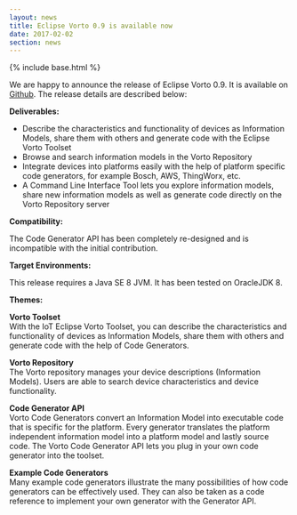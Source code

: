 ```yaml
---
layout: news
title: Eclipse Vorto 0.9 is available now
date: 2017-02-02
section: news
---
```


{% include base.html %}

We are happy to announce the release of Eclipse Vorto 0.9. It is available on <a href="https://github.com/eclipse/vorto" target="_blank">Github</a>. The release details are described below: <br>

**Deliverables:**

- Describe the characteristics and functionality of devices as Information Models, share them with others and generate code with the Eclipse Vorto Toolset
- Browse and search information models in the Vorto Repository
- Integrate devices into platforms easily with the help of platform specific code generators, for example Bosch, AWS, ThingWorx, etc.
- A Command Line Interface Tool lets you explore information models, share new information models as well as generate code directly on the Vorto Repository server

**Compatibility:**

The Code Generator API has been completely re-designed and is incompatible with the initial contribution.

**Target Environments:**

This release requires a Java SE 8 JVM. It has been tested on OracleJDK 8.

**Themes:**

**Vorto Toolset** 
   	<br>
		With the IoT Eclipse Vorto Toolset, you can describe the characteristics and functionality of devices as Information Models, share them with others and generate code with the help of Code Generators.

**Vorto Repository**
   <br>
	    The Vorto repository manages your device descriptions (Information Models). Users are able to search device characteristics and device functionality.

**Code Generator API**
   <br>
		Vorto Code Generators convert an Information Model into executable code that is specific for the platform. Every generator translates the platform independent information model into a platform model and lastly source code. The Vorto Code Generator API lets you plug in your own code generator into the toolset.

**Example Code Generators**
	<br>
		Many example code generators illustrate the many possibilities of how code generators can be effectively used. They can also be taken as a code reference to implement your own generator with the Generator API.